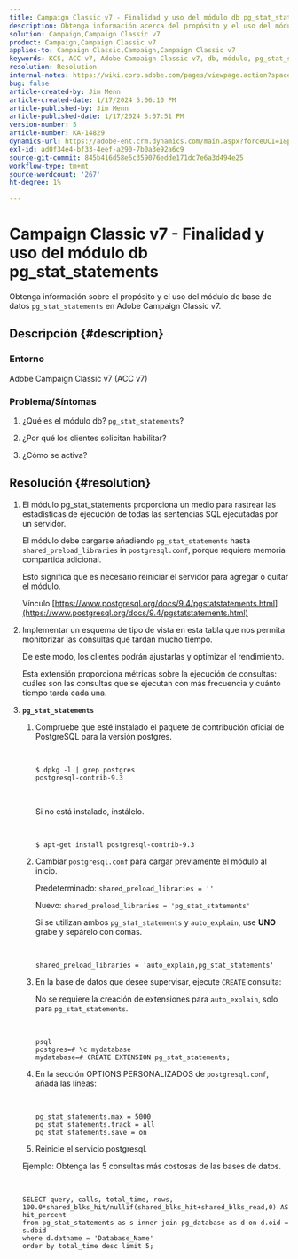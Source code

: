 ```yaml
---
title: Campaign Classic v7 - Finalidad y uso del módulo db pg_stat_statements
description: Obtenga información acerca del propósito y el uso del módulo de base de datos pg_stat_statements en Adobe Campaign Classic v7.
solution: Campaign,Campaign Classic v7
product: Campaign,Campaign Classic v7
applies-to: Campaign Classic,Campaign,Campaign Classic v7
keywords: KCS, ACC v7, Adobe Campaign Classic v7, db, módulo, pg_stat_statement, FAQ, PostgreSQL, postgres
resolution: Resolution
internal-notes: https://wiki.corp.adobe.com/pages/viewpage.action?spaceKey=neolane&title=Database+performance+optimization+-+Identify+bottleneck+queries+with+execution+statistics#Databaseperformanceoptimization-Identifybottleneckquerieswithexecutionstatistics-pg_stat_statements
bug: false
article-created-by: Jim Menn
article-created-date: 1/17/2024 5:06:10 PM
article-published-by: Jim Menn
article-published-date: 1/17/2024 5:07:51 PM
version-number: 5
article-number: KA-14829
dynamics-url: https://adobe-ent.crm.dynamics.com/main.aspx?forceUCI=1&pagetype=entityrecord&etn=knowledgearticle&id=ceb6acb1-5ab5-ee11-a569-6045bd006268
exl-id: ad0f34e4-bf33-4eef-a290-7b0a3e92a6c9
source-git-commit: 845b416d58e6c359076edde171dc7e6a3d494e25
workflow-type: tm+mt
source-wordcount: '267'
ht-degree: 1%

---
```


# Campaign Classic v7 - Finalidad y uso del módulo db pg_stat_statements


Obtenga información sobre el propósito y el uso del módulo de base de datos `pg_stat_statements` en Adobe Campaign Classic v7.

## Descripción {#description}


### Entorno

Adobe Campaign Classic v7 (ACC v7)



### Problema/Síntomas

1. ¿Qué es el módulo db? `pg_stat_statements`?

2. ¿Por qué los clientes solicitan habilitar?

3. ¿Cómo se activa?


## Resolución {#resolution}


1. El módulo pg_stat_statements proporciona un medio para rastrear las estadísticas de ejecución de todas las sentencias SQL ejecutadas por un servidor.


   El módulo debe cargarse añadiendo `pg_stat_statements` hasta `shared_preload_libraries` in `postgresql.conf`, porque requiere memoria compartida adicional.


   Esto significa que es necesario reiniciar el servidor para agregar o quitar el módulo.


   Vínculo [https://www.postgresql.org/docs/9.4/pgstatstatements.html](https://www.postgresql.org/docs/9.4/pgstatstatements.html)
2. Implementar un esquema de tipo de vista en esta tabla que nos permita monitorizar las consultas que tardan mucho tiempo.


   De este modo, los clientes podrán ajustarlas y optimizar el rendimiento.


   Esta extensión proporciona métricas sobre la ejecución de consultas: cuáles son las consultas que se ejecutan con más frecuencia y cuánto tiempo tarda cada una.
3. <b>`pg_stat_statements`</b>

   1. Compruebe que esté instalado el paquete de contribución oficial de PostgreSQL para la versión postgres.


      <br>

      ```
      $ dpkg -l | grep postgres
      postgresql-contrib-9.3
      ```



      <br>

      Si no está instalado, instálelo.


      <br>

      ```
      $ apt-get install postgresql-contrib-9.3
      ```




   2. Cambiar `postgresql.conf` para cargar previamente el módulo al inicio.


      Predeterminado: `shared_preload_libraries = ''`


      Nuevo: `shared_preload_libraries = 'pg_stat_statements'`


      Si se utilizan ambos `pg_stat_statements` y `auto_explain`, use <b>UNO</b> grabe y sepárelo con comas.


      <br>

      ```
      shared_preload_libraries = 'auto_explain,pg_stat_statements'
      ```




   3. En la base de datos que desee supervisar, ejecute `CREATE` consulta:


      No se requiere la creación de extensiones para `auto_explain`, solo para `pg_stat_statements`.


      <br>

      ```
      psql
      postgres=# \c mydatabase
      mydatabase=# CREATE EXTENSION pg_stat_statements;
      ```




   4. En la sección OPTIONS PERSONALIZADOS de `postgresql.conf`, añada las líneas:


      <br>

      ```
      pg_stat_statements.max = 5000
      pg_stat_statements.track = all
      pg_stat_statements.save = on
      ```


   5. Reinicie el servicio postgresql.



   Ejemplo: Obtenga las 5 consultas más costosas de las bases de datos.


   <br>

   ```
   SELECT query, calls, total_time, rows, 100.0*shared_blks_hit/nullif(shared_blks_hit+shared_blks_read,0) AS hit_percent
   from pg_stat_statements as s inner join pg_database as d on d.oid = s.dbid
   where d.datname = 'Database_Name'
   order by total_time desc limit 5;
   ```
